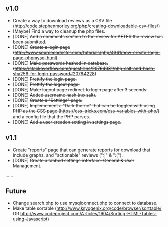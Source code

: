 v1.0
----
 
 - Create a way to download reviews as a CSV file (http://code.stephenmorley.org/php/creating-downloadable-csv-files/)
 - [Maybe] Find a way to cleanup the php files.
 - [DONE] ~~Add a comments section to the review for AFTER the review has been submitted.~~
 - [DONE] ~~Create a login page (http://www.sourcecodester.com/tutorials/php/4341/how-create-login-page-phpmysql.html).~~
 - [DONE] ~~Make passwords hashed in database. (https://stackoverflow.com/questions/20764031/php-salt-and-hash-sha256-for-login-password#20764228)~~
 - [DONE] ~~Prettify the login page.~~
 - [DONE] ~~Prettify the logout page.~~
 - [DONE] ~~Make logout page redirect to login page after 3 seconds.~~
 - [DONE] ~~Added username hash (no salt).~~
 - [DONE] ~~Create a "Settings" page.~~
 - [DONE] ~~Implemement a "Dark theme" that can be toggled with using PHP as the CSS page (https://css-tricks.com/css-variables-with-php/) and a config file that the PHP parses.~~
 - [DONE] ~~Add a user creation setting in settings page.~~

v1.1
----

 - Create "reports" page that can generate reports for download that include graphs, and "actionable" reviews (":|" & ":(").
 - [DONE] ~~Create a tabbed settings interface: General & User Management.~~

......

Future
------
 
 - Change search.php to use mysqlconnect.php to connect to database.
 - Make table sortable (http://www.kryogenix.org/code/browser/sorttable/ OR http://www.codeproject.com/Articles/1604/Sorting-HTML-Tables-using-Javascript)
